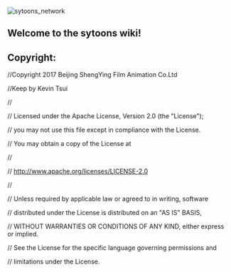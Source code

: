 ![sytoons_network](https://cdn.rawgit.com/iceprincefounder/sytoons/master/docs/images/sytoons_logo.png)

Welcome to the sytoons wiki!
----

Copyright:
----
//Copyright 2017 Beijing ShengYing Film Animation Co.Ltd

//Keep by Kevin Tsui

//

//   Licensed under the Apache License, Version 2.0 (the "License");

//   you may not use this file except in compliance with the License.

//   You may obtain a copy of the License at

//

//       http://www.apache.org/licenses/LICENSE-2.0

//

//   Unless required by applicable law or agreed to in writing, software

//   distributed under the License is distributed on an "AS IS" BASIS,

//   WITHOUT WARRANTIES OR CONDITIONS OF ANY KIND, either express or implied.

//   See the License for the specific language governing permissions and

//   limitations under the License.
